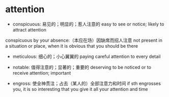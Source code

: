 # attention

- conspicuous: 易见的；明显的；惹人注意的 easy to see or notice; likely to attract attention

conspicuous by your absence:（本应在场）因缺席而招人注意 not present in a situation or place, when it is obvious that you should be there

- meticulous: 细心的；小心翼翼的 paying careful attention to every detail

- notable: 值得注意的；显著的；重要的 deserving to be noticed or to receive attention; important

- engross: 使全神贯注；占去（某人的）全部注意力和时间 if sth engrosses you, it is so interesting that you give it all your attention and time


